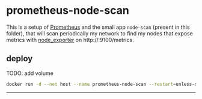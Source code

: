 # prometheus-node-scan

This is a setup of [Prometheus](https://prometheus.io/) and the small app `node-scan` (present in this folder), that will scan periodically my network to find my nodes that expose metrics with [node_exporter](https://github.com/prometheus/node_exporter) on http://<host>:9100/metrics.

## deploy

TODO: add volume

```sh
docker run -d --net host --name prometheus-node-scan --restart=unless-stopped rafaeleyng/prometheus-node-scan
```

---
